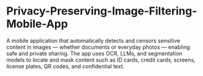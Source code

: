 # Privacy-Preserving-Image-Filtering-Mobile-App
A mobile application that automatically detects and censors sensitive content in images — whether documents or everyday photos — enabling safe and private sharing. The app uses OCR, LLMs, and segmentation models to locate and mask content such as ID cards, credit cards, screens, license plates, QR codes, and confidential text.
